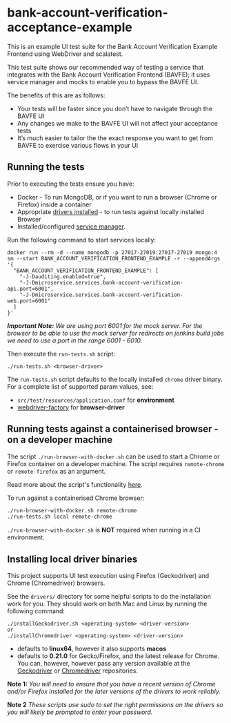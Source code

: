 # bank-account-verification-acceptance-example

This is an example UI test suite for the Bank Account Verification Example Frontend using WebDriver and scalatest.

This test suite shows our recommended way of testing a service that integrates with the Bank Account Verification Frontend (BAVFE); it uses service manager and mocks to enable you to bypass the BAVFE UI.

The benefits of this are as follows:

 - Your tests will be faster since you don’t have to navigate through the BAVFE UI
 - Any changes we make to the BAVFE UI will not affect your acceptance tests
 - It’s much easier to tailor the the exact response you want to get from BAVFE to exercise various flows in your UI

## Running the tests

Prior to executing the tests ensure you have:
 - Docker - To run MongoDB, or if you want to run a browser (Chrome or Firefox) inside a container 
 - Appropriate [drivers installed](#installing-local-driver-binaries) - to run tests against locally installed Browser
 - Installed/configured [service manager](https://github.com/hmrc/service-manager).  

Run the following command to start services locally:

    docker run --rm -d --name mongodb -p 27017-27019:27017-27019 mongo:4
    sm --start BANK_ACCOUNT_VERIFICATION_FRONTEND_EXAMPLE -r --appendArgs '{                                                                                                              
      "BANK_ACCOUNT_VERIFICATION_FRONTEND_EXAMPLE": [
        "-J-Dauditing.enabled=true",
        "-J-Dmicroservice.services.bank-account-verification-api.port=6001",
        "-J-Dmicroservice.services.bank-account-verification-web.port=6001"
      ]
    }'

_**Important Note:** We are using port 6001 for the mock server.  For the browser to be able to use the mock server for redirects on jenkins build jobs we need to use a port in the range 6001 - 6010._

Then execute the `run-tests.sh` script:
    
    ./run-tests.sh <browser-driver>

The `run-tests.sh` script defaults to the locally installed `chrome` driver binary.  For a complete list of supported param values, see:
 - `src/test/resources/application.conf` for **environment** 
 - [webdriver-factory](https://github.com/hmrc/webdriver-factory#2-instantiating-a-browser-with-default-options) for **browser-driver**

## Running tests against a containerised browser - on a developer machine

The script `./run-browser-with-docker.sh` can be used to start a Chrome or Firefox container on a developer machine. 
The script requires `remote-chrome` or `remote-firefox` as an argument.

Read more about the script's functionality [here](run-browser-with-docker.sh).

To run against a containerised Chrome browser:

```bash
./run-browser-with-docker.sh remote-chrome 
./run-tests.sh local remote-chrome
```

`./run-browser-with-docker.sh` is **NOT** required when running in a CI environment. 

## Installing local driver binaries

This project supports UI test execution using Firefox (Geckodriver) and Chrome (Chromedriver) browsers. 

See the `drivers/` directory for some helpful scripts to do the installation work for you.  They should work on both Mac and Linux by running the following command:

    ./installGeckodriver.sh <operating-system> <driver-version>
    or
    ./installChromedriver <operating-system> <driver-version>

- *<operating-system>* defaults to **linux64**, however it also supports **macos**
- *<driver-version>* defaults to **0.21.0** for Gecko/Firefox, and the latest release for Chrome.  You can, however, however pass any version available at the [Geckodriver](https://github.com/mozilla/geckodriver/tags) or [Chromedriver](http://chromedriver.storage.googleapis.com/) repositories.

**Note 1:** *You will need to ensure that you have a recent version of Chrome and/or Firefox installed for the later versions of the drivers to work reliably.*

**Note 2** *These scripts use sudo to set the right permissions on the drivers so you will likely be prompted to enter your password.*
